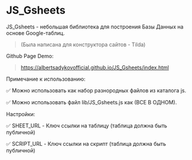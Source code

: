 # JS_Gsheets

JS_Gsheets - небольшая библиотека для построения Базы Данных на основе Google-таблиц.

> (Была написана для конструктора сайтов - Tilda)

Github Page Demo:

> https://albertsadykovofficial.github.io/JS_Gsheets/index.html

Примечание к использованию:
  
:white_check_mark: Можно использовать как набор разнородных файлов из каталога js.

:white_check_mark: Можно использовать файл lib/JS_Gsheets.js как (ВСЕ В ОДНОМ).

Настройки:
    
:white_check_mark: SHEET_URL - Ключ ссылки на таблицу (таблица должна быть публичной)

:white_check_mark: SCRIPT_URL - Ключ ссылки на скрипт (таблица должна быть публичной)